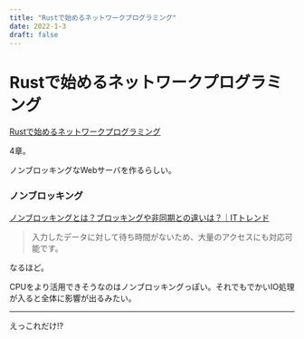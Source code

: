 ```yaml
---
title: "Rustで始めるネットワークプログラミング"
date: 2022-1-3
draft: false
---
```

# Rustで始めるネットワークプログラミング



[Rustで始めるネットワークプログラミング](https://booth.pm/ja/items/1410513)



4章。



ノンブロッキングなWebサーバを作るらしい。



### ノンブロッキング



[ノンブロッキングとは？ブロッキングや非同期との違いは？｜ITトレンド](https://it-trend.jp/development_tools/article/32-0037)



> 入力したデータに対して待ち時間がないため、大量のアクセスにも対応可能です。



なるほど。



CPUをより活用できそうなのはノンブロッキングっぽい。それでもでかいIO処理が入ると全体に影響が出るみたい。





---



えっこれだけ!?
